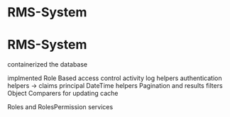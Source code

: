 # RMS-System
# RMS-System

containerized the database

implmented Role Based access control 
activity log helpers
authentication helpers -> claims principal
DateTime helpers
Pagination and results filters
Object Comparers for updating
cache

Roles and RolesPermission services